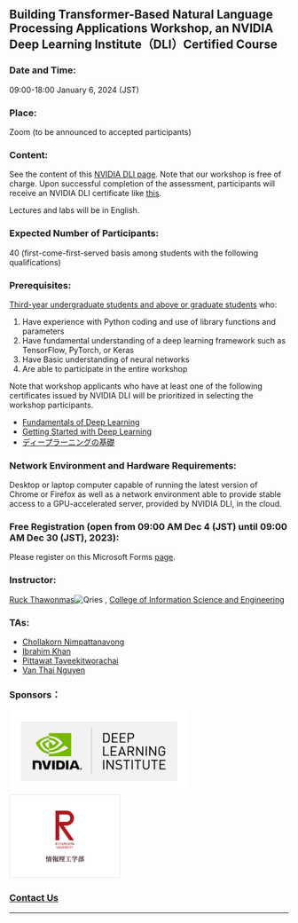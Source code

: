 ## Building Transformer-Based Natural Language Processing Applications Workshop, an NVIDIA Deep Learning Institute（DLI）Certified Course 
### Date and Time: 
09:00-18:00 January 6, 2024 (JST)
### Place: 
Zoom (to be announced to accepted participants)
### Content: 
See the content of this <a href="https://www.nvidia.com/en-us/training/instructor-led-workshops/natural-language-processing/" target="_blank">NVIDIA DLI page</a>.  Note that our workshop is free of charge. Upon successful completion of the assessment, participants will receive an NVIDIA DLI certificate like <a href="https://courses.nvidia.com/certificates/858ef7960bb3470ab45222ad3416de4f/" target="_blank">this</a>.

Lectures and labs will be in English. 
### Expected Number of Participants: 
40 (first-come-first-served basis among students with the following qualifications)
### Prerequisites: 
<ins>Third-year undergraduate students and above or graduate students</ins> who:
1. Have experience with Python coding and use of library functions and parameters 
2. Have fundamental understanding of a deep learning framework such as TensorFlow, PyTorch, or Keras
3. Have Basic understanding of neural networks
4. Are able to participate in the entire workshop

Note that workshop applicants who have at least one of the following certificates issued by NVIDIA DLI will be prioritized in selecting the workshop participants.
 * <a href="https://courses.nvidia.com/certificates/29591b570cdb4b8bb0b0ea7259e9ab83/" target="_blank">Fundamentals of Deep Learning</a>
 * <a href="https://learn.next.courses.nvidia.com/certificates/c7d7ecf8f3ff4ba98804716e7832451a" target="_blank">Getting Started with Deep Learning</a>
 * <a href="https://courses.nvidia.com/certificates/f2e3db9809994eeba65049cbca8bb508/" target="_blank">ディープラーニングの基礎</a>
 ### Network Environment and Hardware Requirements: 
Desktop or laptop computer capable of running the latest version of Chrome or Firefox as well as a network environment able to provide stable access to a GPU-accelerated server, provided by NVIDIA DLI, in the cloud.
### Free Registration (open from 09:00 AM Dec 4 (JST) until 09:00 AM Dec 30 (JST), 2023): 
Please register on this Microsoft Forms <a href="https://forms.office.com/r/LWve6neANk" target="_blank">page</a>. 
### Instructor: 
<a href="http://www.ice.ci.ritsumei.ac.jp/~ruck/" target="_blank">Ruck Thawonmas</a><img alt="Qries" src="http://www.ice.ci.ritsumei.ac.jp/~ruck/images/17_DeepLearningInstitute_Logo_R1_RBG_University_Ambassador-01.png" height="50"> , <a href="http://en.ritsumei.ac.jp/ise/">College of Information Science and Engineering</a> 
### TAs:
 * <a href="https://scholar.google.co.jp/citations?hl=en&user=BTId__wAAAAJ" target="_blank">Chollakorn Nimpattanavong</a>
 * <a href="https://scholar.google.com/citations?hl=en&user=uXqYNTMAAAAJ" target="_blank">Ibrahim Khan</a>
 * <a href="https://scholar.google.co.jp/citations?hl=en&user=2CFoP9cAAAAJ" target="_blank">Pittawat Taveekitworachai</a>
 * <a href="https://scholar.google.co.jp/citations?hl=en&user=EoA_9iYAAAAJ" target="_blank">Van Thai Nguyen</a>
### Sponsors：
<a href="https://www.nvidia.com/en-us/training/"><img alt="Qries" src="../dli.png" height="150"></a>
<a href="http://en.ritsumei.ac.jp/ise/"><img alt="Qries" src="../ise.gif" height="150"></a>
### [Contact Us](mailto:dli-ws@ice.ci.ritsumei.ac.jp)
------------------------------------------------------------------------
